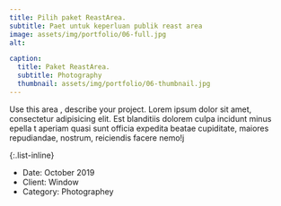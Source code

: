 ```yaml
---
title: Pilih paket ReastArea.
subtitle: Paet untuk keperluan publik reast area 
image: assets/img/portfolio/06-full.jpg
alt: 

caption:
  title: Paket ReastArea.
  subtitle: Photography
  thumbnail: assets/img/portfolio/06-thumbnail.jpg
---
```

Use this area , describe your project. Lorem ipsum dolor sit amet, consectetur adipisicing elit. Est blanditiis dolorem culpa incidunt minus   epella t aperiam quasi sunt officia expedita beatae cupiditate, maiores repudiandae, nostrum, reiciendis facere nemo!j

{:.list-inline}
- Date: October 2019
- Client: Window
- Category: Photographey

